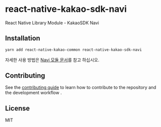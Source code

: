 # react-native-kakao-sdk-navi

React Native Library Module - KakaoSDK Navi

## Installation

```sh
yarn add react-native-kakao-common react-native-kakao-sdk-navi
```

자세한 사용 방법은 [Navi 모듈 문서](https://github.com/kakao-tam/react-native-kakao-sdk/wiki/Navi)를 참고 하십시오.

## Contributing

See the [contributing guide](https://github.com/kakao-tam/react-native-kakao-sdk/wiki/Contributing) to learn how to contribute to the repository and the development workflow .

## License

MIT
